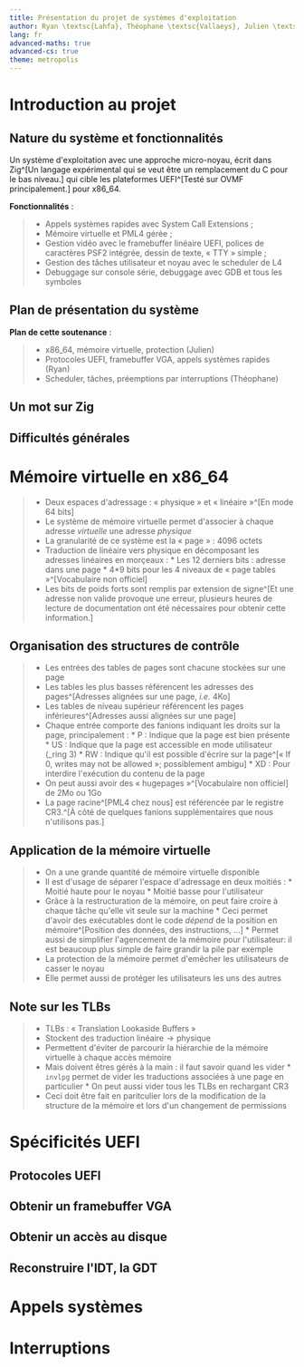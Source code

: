 ```yaml
---
title: Présentation du projet de systèmes d'exploitation
author: Ryan \textsc{Lahfa}, Théophane \textsc{Vallaeys}, Julien \textsc{Marquet}
lang: fr
advanced-maths: true
advanced-cs: true
theme: metropolis
---
```


# Introduction au projet

## Nature du système et fonctionnalités 

Un système d'exploitation avec une approche micro-noyau, écrit dans Zig^[Un langage expérimental qui se veut être un remplacement du C pour le bas niveau.] qui cible les plateformes UEFI^[Testé sur OVMF principalement.] pour x86_64.

**Fonctionnalités** :

> - Appels systèmes rapides avec System Call Extensions ;
> - Mémoire virtuelle et PML4 gérée ;
> - Gestion vidéo avec le framebuffer linéaire UEFI, polices de caractères PSF2 intégrée, dessin de texte, « TTY » simple ;
> - Gestion des tâches utilisateur et noyau avec le scheduler de L4
> - Debuggage sur console série, debuggage avec GDB et tous les symboles

## Plan de présentation du système

**Plan de cette soutenance** :

> - x86_64, mémoire virtuelle, protection (Julien)
> - Protocoles UEFI, framebuffer VGA, appels systèmes rapides (Ryan) 
> - Scheduler, tâches, préemptions par interruptions (Théophane)

## Un mot sur Zig

## Difficultés générales

# Mémoire virtuelle en x86_64

> - Deux espaces d'adressage : « physique » et « linéaire »^[En mode 64 bits]
> - Le système de mémoire virtuelle permet d'associer à chaque adresse _virtuelle_ une adresse _physique_
> - La granularité de ce système est la « page » : 4096 octets
> - Traduction de linéaire vers physique en décomposant les adresses linéaires en morçeaux :
    * Les 12 derniers bits : adresse dans une page
    * 4*9 bits pour les 4 niveaux de « page tables »^[Vocabulaire non officiel]
> - Les bits de poids forts sont remplis par extension de signe^[Et une adresse non valide provoque une erreur, plusieurs heures de lecture de documentation ont été nécessaires pour obtenir cette information.]

## Organisation des structures de contrôle

> - Les entrées des tables de pages sont chacune stockées sur une page
> - Les tables les plus basses référencent les adresses des pages^[Adresses alignées sur une page, _i.e._ 4Ko]
> - Les tables de niveau supérieur référencent les pages inférieures^[Adresses aussi alignées sur une page]
> - Chaque entrée comporte des fanions indiquant les droits sur la page, principalement :
    * P : Indique que la page est bien présente
    * US : Indique que la page est accessible en mode utilisateur (_ring 3)
    * RW : Indique qu'il est possible d'écrire sur la page^[« If 0, writes may not be allowed »; possiblement ambigu]
    * XD : Pour interdire l'exécution du contenu de la page
> - On peut aussi avoir des « hugepages »^[Vocabulaire non officiel] de 2Mo ou 1Go
> - La page racine^[PML4 chez nous] est référencée par le registre CR3.^[À côté de quelques fanions supplémentaires que nous n'utilisons pas.]

## Application de la mémoire virtuelle

> - On a une grande quantité de mémoire virtuelle disponible
> - Il est d'usage de séparer l'espace d'adressage en deux moitiés :
    * Moitié haute pour le noyau
    * Moitié basse pour l'utilisateur
> - Grâce à la restructuration de la mémoire, on peut faire croire à chaque tâche qu'elle vit seule sur la machine
    * Ceci permet d'avoir des exécutables dont le code _dépend_ de la position en mémoire^[Position des données, des instructions, ...]
    * Permet aussi de simplifier l'agencement de la mémoire pour l'utilisateur: il est beaucoup plus simple de faire grandir la pile par exemple
> - La protection de la mémoire permet d'emêcher les utilisateurs de casser le noyau
> - Elle permet aussi de protéger les utilisateurs les uns des autres

## Note sur les TLBs

> - TLBs : « Translation Lookaside Buffers »
> - Stockent des traduction $\textrm{linéaire} \to \textrm{physique}$
> - Permettent d'éviter de parcourir la hiérarchie de la mémoire virtuelle à chaque accès mémoire
> - Mais doivent êtres gérés à la main : il faut savoir quand les vider
    * `invlpg` permet de vider les traductions associées à une page en particulier
    * On peut aussi vider tous les TLBs en rechargant CR3
> - Ceci doit être fait en paritculier lors de la modification de la structure de la mémoire et lors d'un changement de permissions

# Spécificités UEFI

## Protocoles UEFI

## Obtenir un framebuffer VGA

## Obtenir un accès au disque

## Reconstruire l'IDT, la GDT

# Appels systèmes

# Interruptions

